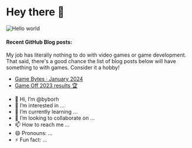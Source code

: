 # Hey there :wave:

<img src="https://raw.githubusercontent.com/sagar-viradiya/sagar-viradiya/master/resources/banner.png" alt="Hello world">

#### Recent GitHub Blog posts:

My job has literally nothing to do with video games or game development. That said, there's a good chance the list of blog posts below will have something to with games. Consider it a hobby!

<!--START_SECTION:feed-->
* [Game Bytes · January 2024](https:&#x2F;&#x2F;github.blog&#x2F;2024-01-18-game-bytes-january-2024&#x2F;)
* [Game Off 2023 results 🏆](https:&#x2F;&#x2F;github.blog&#x2F;2024-01-09-game-off-2023-results&#x2F;)

- 👋 Hi, I’m @byborh
- 👀 I’m interested in ...
- 🌱 I’m currently learning ...
- 💞️ I’m looking to collaborate on ...
- 📫 How to reach me ...
- 😄 Pronouns: ...
- ⚡ Fun fact: ...

<!---
byborh/byborh is a ✨ special ✨ repository because its `README.md` (this file) appears on your GitHub profile.
You can click the Preview link to take a look at your changes.
--->
